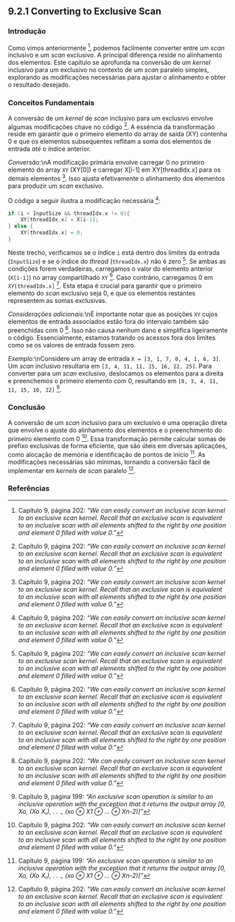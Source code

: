 ## 9.2.1 Converting to Exclusive Scan

### Introdução
Como vimos anteriormente [^6], podemos facilmente converter entre um *scan* inclusivo e um *scan* exclusivo. A principal diferença reside no alinhamento dos elementos. Este capítulo se aprofunda na conversão de um *kernel* inclusivo para um exclusivo no contexto de um *scan* paralelo simples, explorando as modificações necessárias para ajustar o alinhamento e obter o resultado desejado.

### Conceitos Fundamentais
A conversão de um *kernel* de *scan* inclusivo para um exclusivo envolve algumas modificações chave no código [^6]. A essência da transformação reside em garantir que o primeiro elemento do array de saída (XY) contenha 0 e que os elementos subsequentes reflitam a soma dos elementos de entrada *até* o índice anterior.

*Conversão:*\nA modificação primária envolve carregar 0 no primeiro elemento do array `XY` (XY[0]) e carregar X[i-1] em XY[threadIdx.x] para os demais elementos [^6]. Isso ajusta efetivamente o alinhamento dos elementos para produzir um *scan* exclusivo.

O código a seguir ilustra a modificação necessária [^6]:

```c++
if (i < InputSize && threadIdx.x != 0){
    XY[threadIdx.x] = X[i-1];
} else {
    XY[threadIdx.x] = 0;
}
```

Neste trecho, verificamos se o índice `i` está dentro dos limites da entrada (`InputSize`) e se o índice do *thread* (`threadIdx.x`) não é zero [^6]. Se ambas as condições forem verdadeiras, carregamos o valor do elemento anterior (`X[i-1]`) no array compartilhado `XY` [^6]. Caso contrário, carregamos 0 em `XY[threadIdx.x]` [^6]. Esta etapa é crucial para garantir que o primeiro elemento do *scan* exclusivo seja 0, e que os elementos restantes representem as somas exclusivas.

*Considerações adicionais:*\nÉ importante notar que as posições `XY` cujos elementos de entrada associados estão fora do intervalo também são preenchidas com 0 [^6]. Isso não causa nenhum dano e simplifica ligeiramente o código. Essencialmente, estamos tratando os acessos fora dos limites como se os valores de entrada fossem zero.

*Exemplo:*\nConsidere um array de entrada `X = [3, 1, 7, 0, 4, 1, 6, 3]`. Um *scan* inclusivo resultaria em `[3, 4, 11, 11, 15, 16, 22, 25]`. Para converter para um *scan* exclusivo, deslocamos os elementos para a direita e preenchemos o primeiro elemento com 0, resultando em `[0, 3, 4, 11, 11, 15, 16, 22]` [^3].

### Conclusão
A conversão de um *scan* inclusivo para um exclusivo é uma operação direta que envolve o ajuste do alinhamento dos elementos e o preenchimento do primeiro elemento com 0 [^6]. Essa transformação permite calcular somas de prefixo exclusivas de forma eficiente, que são úteis em diversas aplicações, como alocação de memória e identificação de pontos de início [^3]. As modificações necessárias são mínimas, tornando a conversão fácil de implementar em *kernels* de *scan* paralelo [^6].

### Referências
[^3]: Capítulo 9, página 199: *“An exclusive scan operation is similar to an inclusive operation with the exception that it returns the output array [0, Xo, (Xo X₁), . . ., (xo ⊕ X1 ⊕ ... ⊕ Xn-2)]”*
[^6]: Capítulo 9, página 202: *“We can easily convert an inclusive scan kernel to an exclusive scan kernel. Recall that an exclusive scan is equivalent to an inclusive scan with all elements shifted to the right by one position and element 0 filled with value 0.”*
<!-- END -->